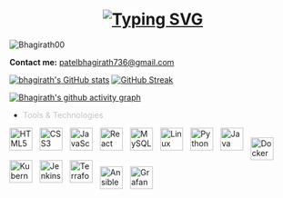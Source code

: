<h1 align="center"><a href="https://github.com/Bhagirath00"><img src="https://readme-typing-svg.demolab.com?font=Fira+Code&size=30&duration=3000&pause=1000&color=808080&center=true&width=435&lines=Hi%2C+I'm+Bhagirath+Patel" alt="Typing SVG" /></a> </h1>

<p align="left"> <img src="https://komarev.com/ghpvc/?username=Bhagirath00&label=Profile%20views&color=0e75b6&style=flat" alt="Bhagirath00" /> </p>


**Contact me:** [patelbhagirath736@gmail.com](mailto:patelbhagirath736@gmail.com)

<p align="left">

 
</p>

[![bhagirath's GitHub stats](https://github-readme-stats.vercel.app/api?username=Bhagirath00&show_icons=true&theme=transparent&hide_border=true&card_width=400)](https://github.com/Bhagirath00) [![GitHub Streak](https://streak-stats.demolab.com?user=Bhagirath00&theme=transparent&hide_border=true&date_format=j%20M%5B%20Y%5D&card_width=400)](https://github.com/Bhagirath00)



[![Bhagirath's github activity graph](https://github-readme-activity-graph.vercel.app/graph?username=Bhagirath00&theme=github-compact&hide_border=true	)](https://github.com/Bhagirath00)

<p> 
</p>


- <span style="color:#C3C3C3" > Tools & Technologies</span>

<p>
  <img align="left" alt="HTML5" width="40" style="padding-right:10px;" src="https://cdn.jsdelivr.net/gh/devicons/devicon/icons/html5/html5-original.svg" />&nbsp;&nbsp;
  <img align="left" alt="CSS3" width="40" style="padding-right:10px;" src="https://cdn.jsdelivr.net/gh/devicons/devicon/icons/css3/css3-original.svg" />&nbsp;&nbsp;
  <img align="left" alt="JavaScript" width="40" style="padding-right:10px;" src="https://cdn.jsdelivr.net/gh/devicons/devicon/icons/javascript/javascript-original.svg" />&nbsp;&nbsp;
  <img align="left" alt="React" width="40" style="padding-right:10px;" src="https://cdn.jsdelivr.net/gh/devicons/devicon/icons/react/react-original.svg" />&nbsp;&nbsp;
  <img align="left" alt="MySQL" width="40" style="padding-right:10px;" src="https://cdn.jsdelivr.net/gh/devicons/devicon/icons/mysql/mysql-original.svg" />&nbsp;&nbsp;
  <img align="left" alt="Linux" width="40" style="padding-right:10px;" src="https://cdn.jsdelivr.net/gh/devicons/devicon/icons/linux/linux-original.svg" />&nbsp;&nbsp;
  <img align="left" alt="Python" width="40" style="padding-right:10px;" src="https://cdn.jsdelivr.net/gh/devicons/devicon/icons/python/python-original.svg" />&nbsp;&nbsp;
  <img align="left" alt="Java" width="40" style="padding-right:10px;" src="https://cdn.jsdelivr.net/gh/devicons/devicon/icons/java/java-original.svg" />&nbsp;&nbsp;
  <img align="left" alt="Docker" width="40" style="padding-right:10px;" src="https://cdn.jsdelivr.net/gh/devicons/devicon/icons/docker/docker-original.svg" />&nbsp;&nbsp;
  <img align="left" alt="Kubernetes" width="40" style="padding-right:10px;" src="https://cdn.jsdelivr.net/gh/devicons/devicon/icons/kubernetes/kubernetes-plain.svg" />&nbsp;&nbsp;
  <img align="left" alt="Jenkins" width="40" style="padding-right:10px;" src="https://cdn.jsdelivr.net/gh/devicons/devicon/icons/jenkins/jenkins-original.svg" />&nbsp;&nbsp;
  <img align="left" alt="Terraform" width="40" style="padding-right:10px;" src="https://cdn.jsdelivr.net/gh/devicons/devicon/icons/terraform/terraform-original.svg" />&nbsp;&nbsp;
  <img align="left" alt="Ansible" width="40" style="padding-right:10px;" src="https://cdn.jsdelivr.net/gh/devicons/devicon/icons/ansible/ansible-original.svg" />&nbsp;&nbsp;
  <img align="left" alt="Grafana" width="40" style="padding-right:10px;" src="https://cdn.jsdelivr.net/gh/devicons/devicon/icons/grafana/grafana-original.svg" />&nbsp;&nbsp;
</p>



